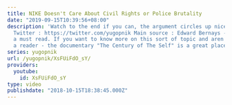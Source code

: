 ```yaml
---
title: NIKE Doesn't Care About Civil Rights or Police Brutality
date: "2019-09-15T10:39:56+08:00"
description: 'Watch to the end if you can, the argument circles up nicely in my opinion.
  Twitter : https://twitter.com/yugopnik Main source : Edward Bernays - Propaganda,
  a must read. If you want to know more on this sort of topic and aren''t much of
  a reader - the documentary "The Century of The Self" is a great place to start.'
series: yugopnik
url: /yugopnik/XsFUiFdO_sY/
providers:
  youtube:
    id: XsFUiFdO_sY
type: video
publishdate: "2018-10-15T18:38:45.000Z"
---
```

